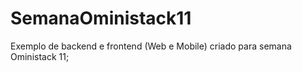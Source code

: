 # SemanaOministack11

Exemplo de backend e frontend (Web e Mobile) criado para semana Oministack 11;

